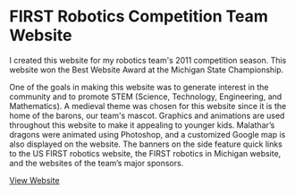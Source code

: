 FIRST Robotics Competition Team Website
=======================================

I created this website for my robotics team's 2011 competition season. This website won the Best Website Award at the Michigan State Championship.

One of the goals in making this website was to generate interest in the community and to promote STEM (Science, Technology, Engineering, and Mathematics). A medieval theme was chosen for this website since it is the home of the barons, our team's mascot. Graphics and animations are used throughout this website to make it appealing to younger kids. Malathar’s dragons were animated using Photoshop, and a customized Google map is also displayed on the website. The banners on the side feature quick links to the US FIRST robotics website, the FIRST robotics in Michigan website, and the websites of the team’s major sponsors.

[View Website](http://kjlaw.github.io/Team_2834_2011/)